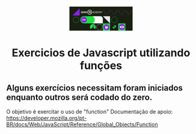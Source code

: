 <p align="center">
  <img alt="Pelando" height="64" src="./banner.png">
</p>

<h1 align="center">Exercicios de Javascript utilizando funções</h1>

## Alguns exercícios necessitam foram iniciados enquanto outros será codado do zero.

O objetivo é exercitar o uso de "function"
Documentação de apoio:
 https://developer.mozilla.org/pt-BR/docs/Web/JavaScript/Reference/Global_Objects/Function

